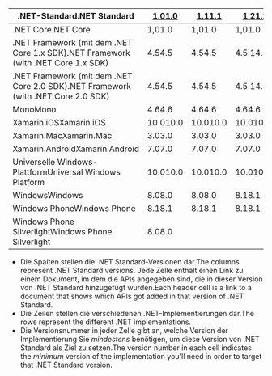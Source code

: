 | <span data-ttu-id="e00be-101">.NET-Standard</span><span class="sxs-lookup"><span data-stu-id="e00be-101">.NET Standard</span></span>                             | <span data-ttu-id="e00be-102">[1.0]</span><span class="sxs-lookup"><span data-stu-id="e00be-102">[1.0]</span></span> | <span data-ttu-id="e00be-103">[1.1]</span><span class="sxs-lookup"><span data-stu-id="e00be-103">[1.1]</span></span>  | <span data-ttu-id="e00be-104">[1.2]</span><span class="sxs-lookup"><span data-stu-id="e00be-104">[1.2]</span></span> | <span data-ttu-id="e00be-105">[1.3]</span><span class="sxs-lookup"><span data-stu-id="e00be-105">[1.3]</span></span> | <span data-ttu-id="e00be-106">[1.4]</span><span class="sxs-lookup"><span data-stu-id="e00be-106">[1.4]</span></span> | <span data-ttu-id="e00be-107">[1.5]</span><span class="sxs-lookup"><span data-stu-id="e00be-107">[1.5]</span></span>      | <span data-ttu-id="e00be-108">[1.6]</span><span class="sxs-lookup"><span data-stu-id="e00be-108">[1.6]</span></span>      | <span data-ttu-id="e00be-109">[2.0]</span><span class="sxs-lookup"><span data-stu-id="e00be-109">[2.0]</span></span>      |
|-------------------------------------------|-------|--------|-------|-------|-------|------------|------------|------------|
| <span data-ttu-id="e00be-110">.NET Core</span><span class="sxs-lookup"><span data-stu-id="e00be-110">.NET Core</span></span>                                 | <span data-ttu-id="e00be-111">1,0</span><span class="sxs-lookup"><span data-stu-id="e00be-111">1.0</span></span>   | <span data-ttu-id="e00be-112">1,0</span><span class="sxs-lookup"><span data-stu-id="e00be-112">1.0</span></span>    | <span data-ttu-id="e00be-113">1,0</span><span class="sxs-lookup"><span data-stu-id="e00be-113">1.0</span></span>   | <span data-ttu-id="e00be-114">1,0</span><span class="sxs-lookup"><span data-stu-id="e00be-114">1.0</span></span>   | <span data-ttu-id="e00be-115">1,0</span><span class="sxs-lookup"><span data-stu-id="e00be-115">1.0</span></span>   | <span data-ttu-id="e00be-116">1,0</span><span class="sxs-lookup"><span data-stu-id="e00be-116">1.0</span></span>        | <span data-ttu-id="e00be-117">1,0</span><span class="sxs-lookup"><span data-stu-id="e00be-117">1.0</span></span>        | <span data-ttu-id="e00be-118">2.0</span><span class="sxs-lookup"><span data-stu-id="e00be-118">2.0</span></span>        |
| <span data-ttu-id="e00be-119">.NET Framework (mit dem .NET Core 1.x SDK)</span><span class="sxs-lookup"><span data-stu-id="e00be-119">.NET Framework (with .NET Core 1.x SDK)</span></span>   | <span data-ttu-id="e00be-120">4.5</span><span class="sxs-lookup"><span data-stu-id="e00be-120">4.5</span></span>   | <span data-ttu-id="e00be-121">4.5</span><span class="sxs-lookup"><span data-stu-id="e00be-121">4.5</span></span>    | <span data-ttu-id="e00be-122">4.5.1</span><span class="sxs-lookup"><span data-stu-id="e00be-122">4.5.1</span></span> | <span data-ttu-id="e00be-123">4.6</span><span class="sxs-lookup"><span data-stu-id="e00be-123">4.6</span></span>   | <span data-ttu-id="e00be-124">4.6.1</span><span class="sxs-lookup"><span data-stu-id="e00be-124">4.6.1</span></span> | <span data-ttu-id="e00be-125">4.6.2</span><span class="sxs-lookup"><span data-stu-id="e00be-125">4.6.2</span></span>      |            |            |
| <span data-ttu-id="e00be-126">.NET Framework (mit dem .NET Core 2.0 SDK)</span><span class="sxs-lookup"><span data-stu-id="e00be-126">.NET Framework (with .NET Core 2.0 SDK)</span></span>   | <span data-ttu-id="e00be-127">4.5</span><span class="sxs-lookup"><span data-stu-id="e00be-127">4.5</span></span>   | <span data-ttu-id="e00be-128">4.5</span><span class="sxs-lookup"><span data-stu-id="e00be-128">4.5</span></span>    | <span data-ttu-id="e00be-129">4.5.1</span><span class="sxs-lookup"><span data-stu-id="e00be-129">4.5.1</span></span> | <span data-ttu-id="e00be-130">4.6</span><span class="sxs-lookup"><span data-stu-id="e00be-130">4.6</span></span>   | <span data-ttu-id="e00be-131">4.6.1</span><span class="sxs-lookup"><span data-stu-id="e00be-131">4.6.1</span></span> | <span data-ttu-id="e00be-132">4.6.1</span><span class="sxs-lookup"><span data-stu-id="e00be-132">4.6.1</span></span>      | <span data-ttu-id="e00be-133">4.6.1</span><span class="sxs-lookup"><span data-stu-id="e00be-133">4.6.1</span></span>      | <span data-ttu-id="e00be-134">4.6.1</span><span class="sxs-lookup"><span data-stu-id="e00be-134">4.6.1</span></span>      |
| <span data-ttu-id="e00be-135">Mono</span><span class="sxs-lookup"><span data-stu-id="e00be-135">Mono</span></span>                                      | <span data-ttu-id="e00be-136">4.6</span><span class="sxs-lookup"><span data-stu-id="e00be-136">4.6</span></span>   | <span data-ttu-id="e00be-137">4.6</span><span class="sxs-lookup"><span data-stu-id="e00be-137">4.6</span></span>    | <span data-ttu-id="e00be-138">4.6</span><span class="sxs-lookup"><span data-stu-id="e00be-138">4.6</span></span>   | <span data-ttu-id="e00be-139">4.6</span><span class="sxs-lookup"><span data-stu-id="e00be-139">4.6</span></span>   | <span data-ttu-id="e00be-140">4.6</span><span class="sxs-lookup"><span data-stu-id="e00be-140">4.6</span></span>   | <span data-ttu-id="e00be-141">4.6</span><span class="sxs-lookup"><span data-stu-id="e00be-141">4.6</span></span>        | <span data-ttu-id="e00be-142">4.6</span><span class="sxs-lookup"><span data-stu-id="e00be-142">4.6</span></span>        | <span data-ttu-id="e00be-143">5.4</span><span class="sxs-lookup"><span data-stu-id="e00be-143">5.4</span></span>        |
| <span data-ttu-id="e00be-144">Xamarin.iOS</span><span class="sxs-lookup"><span data-stu-id="e00be-144">Xamarin.iOS</span></span>                               | <span data-ttu-id="e00be-145">10.0</span><span class="sxs-lookup"><span data-stu-id="e00be-145">10.0</span></span>  | <span data-ttu-id="e00be-146">10.0</span><span class="sxs-lookup"><span data-stu-id="e00be-146">10.0</span></span>   | <span data-ttu-id="e00be-147">10.0</span><span class="sxs-lookup"><span data-stu-id="e00be-147">10.0</span></span>  | <span data-ttu-id="e00be-148">10.0</span><span class="sxs-lookup"><span data-stu-id="e00be-148">10.0</span></span>  | <span data-ttu-id="e00be-149">10.0</span><span class="sxs-lookup"><span data-stu-id="e00be-149">10.0</span></span>  | <span data-ttu-id="e00be-150">10.0</span><span class="sxs-lookup"><span data-stu-id="e00be-150">10.0</span></span>       | <span data-ttu-id="e00be-151">10.0</span><span class="sxs-lookup"><span data-stu-id="e00be-151">10.0</span></span>       | <span data-ttu-id="e00be-152">10.14</span><span class="sxs-lookup"><span data-stu-id="e00be-152">10.14</span></span>      |
| <span data-ttu-id="e00be-153">Xamarin.Mac</span><span class="sxs-lookup"><span data-stu-id="e00be-153">Xamarin.Mac</span></span>                               | <span data-ttu-id="e00be-154">3.0</span><span class="sxs-lookup"><span data-stu-id="e00be-154">3.0</span></span>   | <span data-ttu-id="e00be-155">3.0</span><span class="sxs-lookup"><span data-stu-id="e00be-155">3.0</span></span>    | <span data-ttu-id="e00be-156">3.0</span><span class="sxs-lookup"><span data-stu-id="e00be-156">3.0</span></span>   | <span data-ttu-id="e00be-157">3.0</span><span class="sxs-lookup"><span data-stu-id="e00be-157">3.0</span></span>   | <span data-ttu-id="e00be-158">3.0</span><span class="sxs-lookup"><span data-stu-id="e00be-158">3.0</span></span>   | <span data-ttu-id="e00be-159">3.0</span><span class="sxs-lookup"><span data-stu-id="e00be-159">3.0</span></span>        | <span data-ttu-id="e00be-160">3.0</span><span class="sxs-lookup"><span data-stu-id="e00be-160">3.0</span></span>        | <span data-ttu-id="e00be-161">3.8</span><span class="sxs-lookup"><span data-stu-id="e00be-161">3.8</span></span>        |
| <span data-ttu-id="e00be-162">Xamarin.Android</span><span class="sxs-lookup"><span data-stu-id="e00be-162">Xamarin.Android</span></span>                           | <span data-ttu-id="e00be-163">7.0</span><span class="sxs-lookup"><span data-stu-id="e00be-163">7.0</span></span>   | <span data-ttu-id="e00be-164">7.0</span><span class="sxs-lookup"><span data-stu-id="e00be-164">7.0</span></span>    | <span data-ttu-id="e00be-165">7.0</span><span class="sxs-lookup"><span data-stu-id="e00be-165">7.0</span></span>   | <span data-ttu-id="e00be-166">7.0</span><span class="sxs-lookup"><span data-stu-id="e00be-166">7.0</span></span>   | <span data-ttu-id="e00be-167">7.0</span><span class="sxs-lookup"><span data-stu-id="e00be-167">7.0</span></span>   | <span data-ttu-id="e00be-168">7.0</span><span class="sxs-lookup"><span data-stu-id="e00be-168">7.0</span></span>        | <span data-ttu-id="e00be-169">7.0</span><span class="sxs-lookup"><span data-stu-id="e00be-169">7.0</span></span>        | <span data-ttu-id="e00be-170">8.0</span><span class="sxs-lookup"><span data-stu-id="e00be-170">8.0</span></span>        |
| <span data-ttu-id="e00be-171">Universelle Windows-Plattform</span><span class="sxs-lookup"><span data-stu-id="e00be-171">Universal Windows Platform</span></span>                | <span data-ttu-id="e00be-172">10.0</span><span class="sxs-lookup"><span data-stu-id="e00be-172">10.0</span></span>  | <span data-ttu-id="e00be-173">10.0</span><span class="sxs-lookup"><span data-stu-id="e00be-173">10.0</span></span>   | <span data-ttu-id="e00be-174">10.0</span><span class="sxs-lookup"><span data-stu-id="e00be-174">10.0</span></span>  | <span data-ttu-id="e00be-175">10.0</span><span class="sxs-lookup"><span data-stu-id="e00be-175">10.0</span></span>  | <span data-ttu-id="e00be-176">10.0</span><span class="sxs-lookup"><span data-stu-id="e00be-176">10.0</span></span>  | <span data-ttu-id="e00be-177">10.0.16299</span><span class="sxs-lookup"><span data-stu-id="e00be-177">10.0.16299</span></span> | <span data-ttu-id="e00be-178">10.0.16299</span><span class="sxs-lookup"><span data-stu-id="e00be-178">10.0.16299</span></span> | <span data-ttu-id="e00be-179">10.0.16299</span><span class="sxs-lookup"><span data-stu-id="e00be-179">10.0.16299</span></span> |
| <span data-ttu-id="e00be-180">Windows</span><span class="sxs-lookup"><span data-stu-id="e00be-180">Windows</span></span>                                   | <span data-ttu-id="e00be-181">8.0</span><span class="sxs-lookup"><span data-stu-id="e00be-181">8.0</span></span>   | <span data-ttu-id="e00be-182">8.0</span><span class="sxs-lookup"><span data-stu-id="e00be-182">8.0</span></span>    | <span data-ttu-id="e00be-183">8.1</span><span class="sxs-lookup"><span data-stu-id="e00be-183">8.1</span></span>   |       |       |            |            |            |
| <span data-ttu-id="e00be-184">Windows Phone</span><span class="sxs-lookup"><span data-stu-id="e00be-184">Windows Phone</span></span>                             | <span data-ttu-id="e00be-185">8.1</span><span class="sxs-lookup"><span data-stu-id="e00be-185">8.1</span></span>   | <span data-ttu-id="e00be-186">8.1</span><span class="sxs-lookup"><span data-stu-id="e00be-186">8.1</span></span>    | <span data-ttu-id="e00be-187">8.1</span><span class="sxs-lookup"><span data-stu-id="e00be-187">8.1</span></span>   |       |       |            |            |            |
| <span data-ttu-id="e00be-188">Windows Phone Silverlight</span><span class="sxs-lookup"><span data-stu-id="e00be-188">Windows Phone Silverlight</span></span>                 | <span data-ttu-id="e00be-189">8.0</span><span class="sxs-lookup"><span data-stu-id="e00be-189">8.0</span></span>   |        |       |       |       |            |            |            |

- <span data-ttu-id="e00be-190">Die Spalten stellen die .NET Standard-Versionen dar.</span><span class="sxs-lookup"><span data-stu-id="e00be-190">The columns represent .NET Standard versions.</span></span> <span data-ttu-id="e00be-191">Jede Zelle enthält einen Link zu einem Dokument, im dem die APIs angegeben sind, die in dieser Version von .NET Standard hinzugefügt wurden.</span><span class="sxs-lookup"><span data-stu-id="e00be-191">Each header cell is a link to a document that shows which APIs got added in that version of .NET Standard.</span></span>
- <span data-ttu-id="e00be-192">Die Zeilen stellen die verschiedenen .NET-Implementierungen dar.</span><span class="sxs-lookup"><span data-stu-id="e00be-192">The rows represent the different .NET implementations.</span></span>
- <span data-ttu-id="e00be-193">Die Versionsnummer in jeder Zelle gibt an, welche Version der Implementierung Sie *mindestens* benötigen, um diese Version von .NET Standard als Ziel zu setzen.</span><span class="sxs-lookup"><span data-stu-id="e00be-193">The version number in each cell indicates the *minimum* version of the implementation you'll need in order to target that .NET Standard version.</span></span>

[1.0]: https://github.com/dotnet/standard/blob/master/docs/versions/netstandard1.0.md
[1.1]: https://github.com/dotnet/standard/blob/master/docs/versions/netstandard1.1.md
[1.2]: https://github.com/dotnet/standard/blob/master/docs/versions/netstandard1.2.md
[1.3]: https://github.com/dotnet/standard/blob/master/docs/versions/netstandard1.3.md
[1.4]: https://github.com/dotnet/standard/blob/master/docs/versions/netstandard1.4.md
[1.5]: https://github.com/dotnet/standard/blob/master/docs/versions/netstandard1.5.md
[1.6]: https://github.com/dotnet/standard/blob/master/docs/versions/netstandard1.6.md
[2.0]: https://github.com/dotnet/standard/blob/master/docs/versions/netstandard2.0.md
